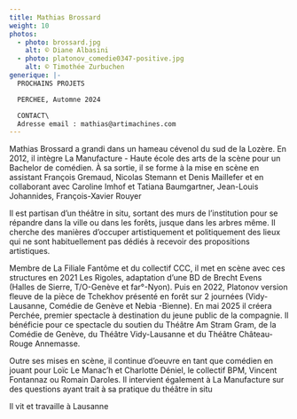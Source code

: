 ```yaml
---
title: Mathias Brossard
weight: 10
photos:
  - photo: brossard.jpg
    alt: © Diane Albasini
  - photo: platonov_comedie0347-positive.jpg
    alt: © Timothée Zurbuchen
generique: |-
  P﻿ROCHAINS PROJETS

  PERCHEE, Automne 2024

  CONTACT\
  Adresse email : mathias@artimachines.com
---
```

Mathias Brossard a grandi dans un hameau cévenol du sud de la Lozère. En 2012, il intègre La Manufacture - Haute école des arts de la scène pour un Bachelor de comédien. À sa sortie, il se forme à la mise en scène en assistant François Gremaud, Nicolas Stemann et Denis Maillefer et en collaborant avec Caroline Imhof et Tatiana Baumgartner, Jean-Louis Johannides, François-Xavier Rouyer

Il est partisan d’un théâtre in situ, sortant des murs de l’institution pour se répandre dans la ville ou dans les forêts, jusque dans les arbres même. Il cherche des manières d’occuper artistiquement et politiquement des lieux qui ne sont habituellement pas dédiés à recevoir des propositions artistiques.

Membre de La Filiale Fantôme et du collectif CCC, il met en scène avec ces structures en 2021 Les Rigoles, adaptation d’une BD de Brecht Evens (Halles de Sierre, T/O-Genève et far°-Nyon). Puis en 2022, Platonov version fleuve de la pièce de Tchekhov présenté en forêt sur 2 journées (Vidy-Lausanne, Comédie de Genève et Nebia -Bienne). En mai 2025 il créera Perchée, premier spectacle à destination du jeune public de la compagnie. Il bénéficie pour ce spectacle du soutien du Théâtre Am Stram Gram, de la Comédie de Genève, du Théâtre Vidy-Lausanne et du Théâtre Château-Rouge Annemasse. 

Outre ses mises en scène, il continue d’oeuvre en tant que comédien en jouant pour Loïc Le Manac’h et Charlotte Déniel, le collectif BPM, Vincent Fontannaz ou  Romain Daroles. Il intervient également à La Manufacture sur des questions ayant trait à sa pratique du théâtre in situ

Il vit et travaille à Lausanne
